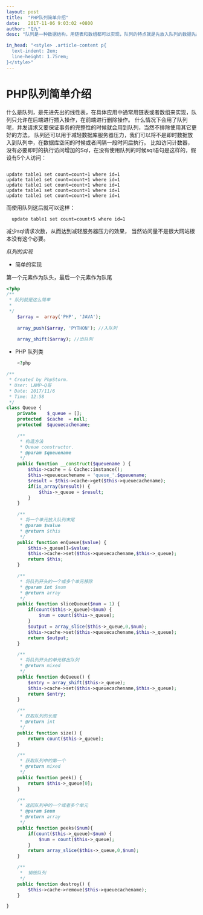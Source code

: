```yaml
---
layout: post
title:  "PHP队列简单介绍"
date:   2017-11-06 9:03:02 +0800
author: "Q九"
desc: "队列是一种数据结构，用链表和数组都可以实现，队列的特点就是先放入队列的数据先出队列。"

in_head: "<style> .article-content p{
  text-indent: 2em;
  line-height: 1.75rem;
}</style>"
---
```


# PHP队列简单介绍


什么是队列，是先进先出的线性表，在具体应用中通常用链表或者数组来实现，队列只允许在后端进行插入操作，在前端进行删除操作。
什么情况下会用了队列呢，并发请求又要保证事务的完整性的时候就会用到队列，当然不排除使用其它更好的方法。
队列还可以用于减轻数据库服务器压力，我们可以将不是即时数据放入到队列中，在数据库空闲的时候或者间隔一段时间后执行。
比如访问计数器，没有必要即时的执行访问增加的Sql，在没有使用队列的时候sql语句是这样的，假设有5个人访问：

```mysql

update table1 set count=count+1 where id=1 
update table1 set count=count+1 where id=1 
update table1 set count=count+1 where id=1 
update table1 set count=count+1 where id=1 
update table1 set count=count+1 where id=1 

```
而使用队列这后就可以这样：

```mysql
  update table1 set count=count+5 where id=1 
```
 
 减少sql请求次数，从而达到减轻服务器压力的效果， 当然访问量不是很大网站根本没有这个必要。

*队列的实现*

- 简单的实现 

 第一个元素作为队头，最后一个元素作为队尾
 
 ```php
 <?php
 /**
  * 队列就是这么简单
  * 
  */
     $array =  array('PHP', 'JAVA');
      
     array_push($array, 'PYTHON'); //入队列
      
     array_shift($array); //出队列
```

- PHP 队列类

```php
    <?php

/**
 * Created by PhpStorm.
 * User: LAMP—Q哥
 * Date: 2017/11/6
 * Time: 12:58
 */
class Queue {
    private    $_queue = [];
    protected  $cache  = null;
    protected  $queuecachename;

    /**
     * 构造方法
     * Queue constructor.
     * @param $queuename
     */
    public function __construct($queuename ) {
        $this->cache = & Cache::instance();
        $this->queuecachename = 'queue_'.$queuename;
        $result = $this->cache->get($this->queuecachename);
        if(is_array($result)) {
            $this->_queue = $result;
        }
    }

    /**
     * 将一个单元放入队列末尾
     * @param $value
     * @return $this
     */
    public function enQueue($value) {
        $this->_queue[]=$value;
        $this->cache->set($this->queuecachename,$this->_queue);
        return $this;
    }

    /**
     * 将队列开头的一个或多个单元移除
     * @param int $num
     * @return array
     */
    public function sliceQueue($num = 1) {
        if(count($this->_queue)<$num) {
            $num = count($this->_queue);
        }
        $output = array_slice($this->_queue,0,$num);
        $this->cache->set($this->queuecachename,$this->_queue);
        return $output;
    }

    /**
     * 将队列开头的单元移出队列
     * @return mixed
     */
    public function deQueue() {
        $entry = array_shift($this->_queue);
        $this->cache->set($this->queuecachename,$this->_queue);
        return $entry;
    }

    /**
     * 获取队列的长度
     * @return int
     */
    public function size() {
        return count($this->_queue);
    }

    /**
     * 获取队列中的第一个
     * @return mixed
     */
    public function peek() {
        return $this->_queue[0];
    }

    /**
     * 返回队列中的一个或者多个单元
     * @param $num
     * @return array
     */
    public function peeks($num){
        if(count($this->_queue)<$num) {
            $num = count($this->_queue);
        }
        return array_slice($this->_queue,0,$num);
    }

    /**
     *  销毁队列
     */
    public function destroy() {
        $this->cache->remove($this->queuecachename);
    }

}        
    
```



























